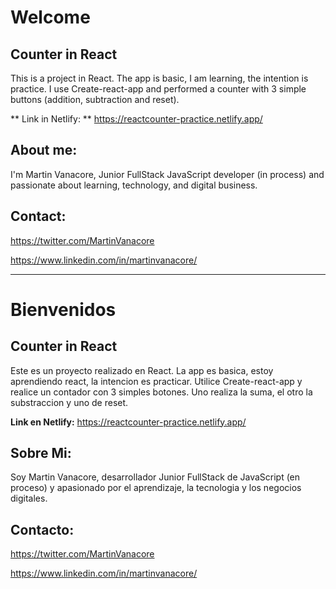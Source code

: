 # Welcome
## Counter in React

This is a project in React. The app is basic, I am learning, the intention is practice.
I use Create-react-app and performed a counter with 3 simple buttons (addition, subtraction and reset).

** Link in Netlify: ** https://reactcounter-practice.netlify.app/

## About me:
I'm Martin Vanacore, Junior FullStack JavaScript developer (in process) and passionate about learning, technology, and digital business.

## Contact:

https://twitter.com/MartinVanacore

https://www.linkedin.com/in/martinvanacore/

---
# Bienvenidos
## Counter in React

Este es un proyecto realizado en React. La app es basica, estoy aprendiendo react, la intencion es practicar.
Utilice Create-react-app y realice un contador con 3 simples botones. Uno realiza la suma, el otro la substraccion y uno de reset.

**Link en Netlify:** https://reactcounter-practice.netlify.app/

## Sobre Mi:
Soy Martin Vanacore, desarrollador Junior FullStack de JavaScript (en proceso) y apasionado por el aprendizaje, la tecnologia y los negocios digitales.

## Contacto:

https://twitter.com/MartinVanacore

https://www.linkedin.com/in/martinvanacore/

